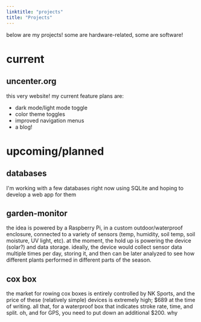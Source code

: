 ```yaml
---
linktitle: "projects"
title: "Projects"
---
```

below are my projects! some are hardware-related, some are software!

# current

## uncenter.org
this very website! my current feature plans are:
- dark mode/light mode toggle
- color theme toggles
- improved navigation menus
- a blog!



# upcoming/planned

## databases
I'm working with a few databases right now using SQLite and hoping to develop a web app for them

## garden-monitor
the idea is powered by a Raspberry Pi, in a custom outdoor/waterproof enclosure, connected to a variety of sensors (temp, humidity, soil temp, soil moisture, UV light, etc). at the moment, the hold up is powering the device (solar?) and data storage. ideally, the device would collect sensor data multiple times per day, storing it, and then can be later analyzed to see how different plants performed in different parts of the season.

## cox box
the market for rowing cox boxes is entirely controlled by NK Sports, and the price of these (relatively simple) devices is extremely high; $689 at the time of writing. all that, for a waterproof box that indicates stroke rate, time, and split. oh, and for GPS, you need to put down an additional $200. why 
